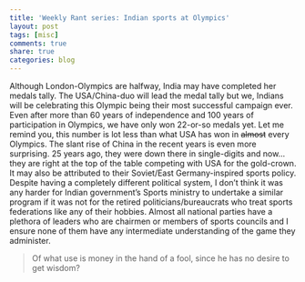 ```yaml
---
title: 'Weekly Rant series: Indian sports at Olympics'
layout: post
tags: [misc]
comments: true
share: true
categories: blog
---
```

Although London-Olympics are halfway, India may have completed her medals tally. The USA/China-duo will lead the medal tally but we, Indians will be celebrating this Olympic being their most successful campaign ever. Even after more than 60 years of independence and 100 years of participation in Olympics, we have only won 22-or-so medals yet. Let me remind you, this number is lot less than what USA has won in <s>almost</s> every Olympics. The slant rise of China in the recent years is even more surprising. 25 years ago, they were down there in single-digits and now…they are right at the top of the table competing with USA for the gold-crown. It may also be attributed to their Soviet/East Germany-inspired sports policy. Despite having a completely different political system, I don’t think it was any harder for Indian government’s Sports ministry to undertake a similar program if it was not for the retired politicians/bureaucrats who treat sports federations like any of their hobbies. Almost all national parties have a plethora of leaders who are chairmen or members of sports councils and I ensure none of them have any intermediate understanding of the game they administer.

> Of what use is money in the hand of a fool, since he has no desire to get wisdom?